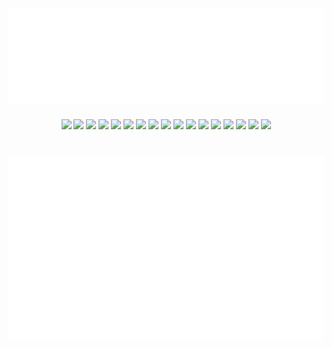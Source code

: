 <h1 align="center"><img src="https://github.com/cbkinase/cbkinase/blob/main/header-image.svg" alt="Header image" /></h1>

<div align="center" id="logo-container">
<!-- JS stuff -->

<img class="logo" src="https://img.shields.io/badge/javascript-%23323330.svg?style=for-the-badge&logo=javascript&logoColor=%23F7DF1E">
<img class="logo" src="https://img.shields.io/badge/html5-%23E34F26.svg?style=for-the-badge&logo=html5&logoColor=white">
<img class="logo" src="https://img.shields.io/badge/css3-%231572B6.svg?style=for-the-badge&logo=css3&logoColor=white">
<img class="logo" src="https://img.shields.io/badge/express.js-%23404d59.svg?style=for-the-badge&logo=express&logoColor=%2361DAFB">
<!-- <img class="logo" src="https://img.shields.io/badge/react-%2320232a.svg?style=for-the-badge&logo=react&logoColor=%2361DAFB"> -->
<!-- <img class="logo" src="https://img.shields.io/badge/redux-%23593d88.svg?style=for-the-badge&logo=redux&logoColor=white"> -->
<img class="logo" src="https://img.shields.io/badge/node.js-6DA55F?style=for-the-badge&logo=node.js&logoColor=white">
<!-- <img class="logo" src="https://img.shields.io/badge/Sequelize-52B0E7?style=for-the-badge&logo=Sequelize&logoColor=white"> -->

<!-- DB stuff -->

<!-- <img class="logo" src="https://img.shields.io/badge/mysql-%2300f.svg?style=for-the-badge&logo=mysql&logoColor=white"> -->
<img class="logo" src="https://img.shields.io/badge/sqlite-%2307405e.svg?style=for-the-badge&logo=sqlite&logoColor=white">
<!-- <img class="logo" src="https://img.shields.io/badge/postgres-%23316192.svg?style=for-the-badge&logo=postgresql&logoColor=white"> -->

<!-- Python stuff -->

<img class="logo" src="https://img.shields.io/badge/python-3670A0?style=for-the-badge&logo=python&logoColor=ffdd54">
<img class="logo" src="https://img.shields.io/badge/flask-%23000.svg?style=for-the-badge&logo=flask&logoColor=white">
<!-- <img class="logo" src="https://img.shields.io/badge/jinja-white.svg?style=for-the-badge&logo=jinja&logoColor=black"> -->
<img class="logo" src="https://img.shields.io/badge/numpy-%23013243.svg?style=for-the-badge&logo=numpy&logoColor=white">
<img class="logo" src="https://img.shields.io/badge/Matplotlib-%23ffffff.svg?style=for-the-badge&logo=Matplotlib&logoColor=black">
<img class="logo" src="https://img.shields.io/badge/pandas-%23150458.svg?style=for-the-badge&logo=pandas&logoColor=white">
<img class="logo" src="https://img.shields.io/badge/-selenium-%43B02A?style=for-the-badge&logo=selenium&logoColor=white">

<!-- Misc stuff -->

<img class="logo" src="https://img.shields.io/badge/c++-%2300599C.svg?style=for-the-badge&logo=c%2B%2B&logoColor=white">
<img class="logo" src="https://img.shields.io/badge/-Arduino-00979D?style=for-the-badge&logo=Arduino&logoColor=white">
<img class="logo" src="https://img.shields.io/badge/r-%23276DC3.svg?style=for-the-badge&logo=r&logoColor=white">
<img class="logo" src="https://img.shields.io/badge/docker-%230db7ed.svg?style=for-the-badge&logo=docker&logoColor=white">
<!-- <img class="logo" src="https://img.shields.io/badge/github-%23121011.svg?style=for-the-badge&logo=github&logoColor=white"> -->
<!-- <img class="logo" src="https://img.shields.io/badge/Ubuntu-E95420?style=for-the-badge&logo=ubuntu&logoColor=white"> -->
<img class="logo" src="https://img.shields.io/static/v1?style=for-the-badge&message=ImageJ&color=222222&logo=ImageJ&logoColor=00D8E0&label=">
<!-- < img class="logo" src="https://img.shields.io/badge/git-%23F05033.svg?style=for-the-badge&logo=git&logoColor=white"> -->
</div>




<h1 align="center"><img src="https://github.com/cbkinase/cbkinase/blob/main/languages.svg" alt="Top languages" /></h1>


<!--
**cbkinase/cbkinase** is a ✨ _special_ ✨ repository because its `README.md` (this file) appears on your GitHub profile.

Here are some ideas to get you started:

- 🔭 I’m currently working on ...
- 🌱 I’m currently learning ...
- 👯 I’m looking to collaborate on ...
- 🤔 I’m looking for help with ...
- 💬 Ask me about ...
- 📫 How to reach me: ...
- 😄 Pronouns: ...
- ⚡ Fun fact: ...
-->
